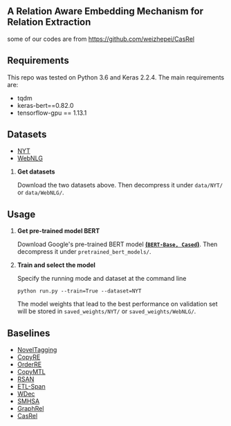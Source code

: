 ## A Relation Aware Embedding Mechanism for Relation Extraction 
some of our codes are from https://github.com/weizhepei/CasRel

## Requirements

This repo was tested on Python 3.6 and Keras 2.2.4. The main requirements are:

- tqdm
- keras-bert==0.82.0
- tensorflow-gpu == 1.13.1

## Datasets

- [NYT](https://drive.google.com/open?id=10f24s9gM7NdyO3z5OqQxJgYud4NnCJg3)
- [WebNLG](https://drive.google.com/open?id=1zISxYa-8ROe2Zv8iRc82jY9QsQrfY1Vj)

1. **Get datasets**

    Download the two datasets above. Then decompress it under `data/NYT/` or `data/WebNLG/`.


## Usage

1. **Get pre-trained model BERT**

   Download Google's pre-trained BERT model **[(`BERT-Base, Cased`)](https://storage.googleapis.com/bert_models/2018_10_18/cased_L-12_H-768_A-12.zip)**. Then decompress it under `pretrained_bert_models/`.

2. **Train and select the model**

   Specify the running mode and dataset at the command line

   ```shell
   python run.py --train=True --dataset=NYT
   ```

   The model weights that lead to the best performance on validation set will be stored in `saved_weights/NYT/` or `saved_weights/WebNLG/`.
   
## Baselines
- [NovelTagging](https://www.aclweb.org/anthology/P17-1113.pdf)
- [CopyRE](https://www.aclweb.org/anthology/P18-1047.pdf)
- [OrderRE](https://www.aclweb.org/anthology/D19-1035.pdf)
- [CopyMTL](https://ojs.aaai.org/index.php/AAAI/article/view/6495)
- [RSAN](https://researchmgt.monash.edu/ws/portalfiles/portal/320133657/319920316_oa.pdf)
- [ETL-Span](https://ecai2020.eu/papers/615_paper.pdf)
- [WDec](https://ojs.aaai.org/index.php/AAAI/article/view/6374)
- [SMHSA](https://www.ijcai.org/Proceedings/2020/0524.pdf)
- [GraphRel](https://www.aclweb.org/anthology/P19-1136.pdf)
- [CasRel](https://www.aclweb.org/anthology/2020.acl-main.136/)

